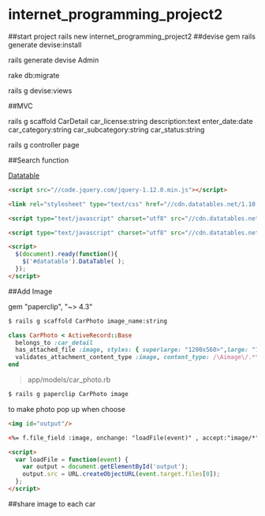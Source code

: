 # internet_programming_project2

##start project
rails new internet_programming_project2
##devise gem
rails generate devise:install

rails generate devise Admin

rake db:migrate

rails g devise:views


##MVC

rails g scaffold CarDetail car_license:string description:text enter_date:date car_category:string car_subcategory:string car_status:string

rails g controller page



##Search function


[Datatable](https://www.datatables.net)

```html
<script src="//code.jquery.com/jquery-1.12.0.min.js"></script>

<link rel="stylesheet" type="text/css" href="//cdn.datatables.net/1.10.11/css/dataTables.bootstrap.min.css">

<script type="text/javascript" charset="utf8" src="//cdn.datatables.net/1.10.11/js/jquery.dataTables.js"></script>

<script type="text/javascript" charset="utf8" src="//cdn.datatables.net/1.10.11/js/dataTables.bootstrap.min.js"></script>

<script>
  $(document).ready(function(){
    $('#datatable').DataTable( );
  });
</script>
```





##Add Image

gem "paperclip", "~> 4.3"

```bash
$ rails g scaffold CarPhoto image_name:string
```


```rb
class CarPhoto < ActiveRecord::Base
  belongs_to :car_detail
  has_attached_file :image, styles: { superlarge: "1200x560>",large: "700x700>", medium: "300x300>", thumb: "100x100#" }, default_url: "/images/:style/missing.png"
  validates_attachment_content_type :image, content_type: /\Aimage\/.*\Z/
end

```

>app/models/car_photo.rb


```bash
$ rails g paperclip CarPhoto image
```

to make photo pop up when choose

```html
<img id="output"/>

<%= f.file_field :image, onchange: "loadFile(event)" , accept:"image/*"  %>

<script>
  var loadFile = function(event) {
    var output = document.getElementById('output');
    output.src = URL.createObjectURL(event.target.files[0]);
  };
</script>


```




##share image to each car